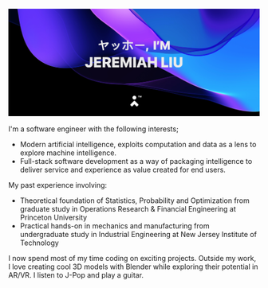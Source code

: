 [![Jeremiah's GitHub Banner](./banner-slim.png)](https://jeremiahliu.com)


I'm a software engineer with the following interests;
- Modern artificial intelligence, exploits computation and data as a lens to explore machine intelligence.
- Full-stack software development as a way of packaging intelligence to deliver service and experience as value created for end users.

My past experience involving:
- Theoretical foundation of Statistics, Probability and Optimization from graduate study in Operations Research & Financial Engineering at Princeton University
- Practical hands-on in mechanics and manufacturing from undergraduate study in Industrial Engineering at New Jersey Institute of Technology

I now spend most of my time coding on exciting projects. Outside my work, I love creating cool 3D models with Blender while exploring their potential in AR/VR. I listen to J-Pop and play a guitar.
